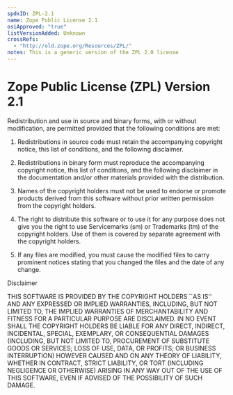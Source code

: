 ```yaml
---
spdxID: ZPL-2.1
name: Zope Public License 2.1
osiApproved: "true"
listVersionAdded: Unknown
crossRefs: 
  - "http://old.zope.org/Resources/ZPL/"
notes: This is a generic version of the ZPL 2.0 license
---
```


# Zope Public License (ZPL) Version 2.1

Redistribution and use in source and binary forms, with or without modification, are permitted provided that the following conditions are met:

1. Redistributions in source code must retain the accompanying copyright notice, this list of conditions, and the following disclaimer.

2. Redistributions in binary form must reproduce the accompanying copyright notice, this list of conditions, and the following disclaimer in the documentation and/or other materials provided with the distribution.

3. Names of the copyright holders must not be used to endorse or promote products derived from this software without prior written permission from the copyright holders.

4. The right to distribute this software or to use it for any purpose does not give you the right to use Servicemarks (sm) or Trademarks (tm) of the copyright holders. Use of them is covered by separate agreement with the copyright holders.

5. If any files are modified, you must cause the modified files to carry prominent notices stating that you changed the files and the date of any change.

Disclaimer

THIS SOFTWARE IS PROVIDED BY THE COPYRIGHT HOLDERS ``AS IS'' AND ANY EXPRESSED OR IMPLIED WARRANTIES, INCLUDING, BUT NOT LIMITED TO, THE IMPLIED WARRANTIES OF MERCHANTABILITY AND FITNESS FOR A PARTICULAR PURPOSE ARE DISCLAIMED. IN NO EVENT SHALL THE COPYRIGHT HOLDERS BE LIABLE FOR ANY DIRECT, INDIRECT, INCIDENTAL, SPECIAL, EXEMPLARY, OR CONSEQUENTIAL DAMAGES (INCLUDING, BUT NOT LIMITED TO, PROCUREMENT OF SUBSTITUTE GOODS OR SERVICES; LOSS OF USE, DATA, OR PROFITS; OR BUSINESS INTERRUPTION) HOWEVER CAUSED AND ON ANY THEORY OF LIABILITY, WHETHER IN CONTRACT, STRICT LIABILITY, OR TORT (INCLUDING NEGLIGENCE OR OTHERWISE) ARISING IN ANY WAY OUT OF THE USE OF THIS SOFTWARE, EVEN IF ADVISED OF THE POSSIBILITY OF SUCH DAMAGE.
